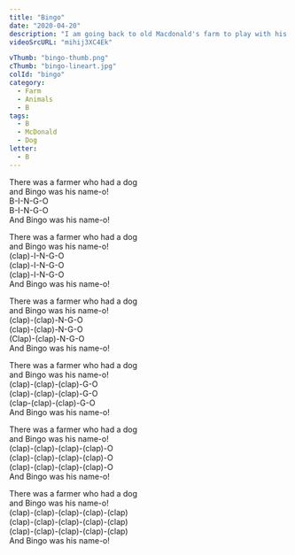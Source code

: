 ```yaml
---
title: "Bingo"
date: "2020-04-20"
description: "I am going back to οld Macdonald's farm to play with his cute puppy named Bingo! Will you sing along with me?"
videoSrcURL: "mihij3XC4Ek"

vThumb: "bingo-thumb.png"
cThumb: "bingo-lineart.jpg"
colId: "bingo"
category:
  - Farm
  - Animals
  - B
tags:
  - B
  - McDonald
  - Dog
letter:
  - B
---
```


<p>
There was a farmer who had a dog<br />
 and Bingo was his name-o!<br />
B-I-N-G-O<br />
B-I-N-G-O<br />
And Bingo was his name-o!</p>
<p>
There was a farmer who had a dog <br />
and Bingo was his name-o!<br />
(clap)-I-N-G-O<br />
(clap)-I-N-G-O<br />
(clap)-I-N-G-O<br />
And Bingo was his name-o!</p>
<p>
There was a farmer who had a dog <br />
and Bingo was his name-o!<br />
(clap)-(clap)-N-G-O<br />
(clap)-(clap)-N-G-O<br />
(Clap)-(clap)-N-G-O<br />
And Bingo was his name-o!</p>
<p>
There was a farmer who had a dog <br />
and Bingo was his name-o!<br />
(clap)-(clap)-(clap)-G-O<br />
(clap)-(clap)-(clap)-G-O<br />
(clap-(clap)-(clap)-G-O<br />
And Bingo was his name-o!</p>
<p>
There was a farmer who had a dog <br />
and Bingo was his name-o!<br />
(clap)-(clap)-(clap)-(clap)-O<br />
(clap)-(clap)-(clap)-(clap)-O<br />
(clap)-(clap)-(clap)-(clap)-O<br />
And Bingo was his name-o!</p>
<p>
There was a farmer who had a dog <br />
and Bingo was his name-o!<br />
(clap)-(clap)-(clap)-(clap)-(clap)<br />
(clap)-(clap)-(clap)-(clap)-(clap)<br />
(clap)-(clap)-(clap)-(clap)-(clap)<br />
And Bingo was his name-o!</p>
